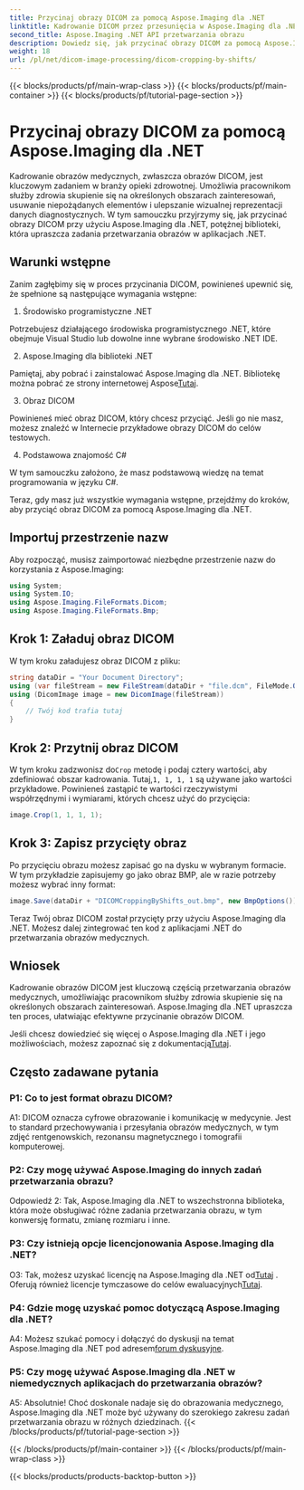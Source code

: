 ```yaml
---
title: Przycinaj obrazy DICOM za pomocą Aspose.Imaging dla .NET
linktitle: Kadrowanie DICOM przez przesunięcia w Aspose.Imaging dla .NET
second_title: Aspose.Imaging .NET API przetwarzania obrazu
description: Dowiedz się, jak przycinać obrazy DICOM za pomocą Aspose.Imaging dla .NET. Ulepsz przetwarzanie obrazów medycznych dzięki temu przewodnikowi krok po kroku.
weight: 18
url: /pl/net/dicom-image-processing/dicom-cropping-by-shifts/
---
```


{{< blocks/products/pf/main-wrap-class >}}
{{< blocks/products/pf/main-container >}}
{{< blocks/products/pf/tutorial-page-section >}}

# Przycinaj obrazy DICOM za pomocą Aspose.Imaging dla .NET

Kadrowanie obrazów medycznych, zwłaszcza obrazów DICOM, jest kluczowym zadaniem w branży opieki zdrowotnej. Umożliwia pracownikom służby zdrowia skupienie się na określonych obszarach zainteresowań, usuwanie niepożądanych elementów i ulepszanie wizualnej reprezentacji danych diagnostycznych. W tym samouczku przyjrzymy się, jak przycinać obrazy DICOM przy użyciu Aspose.Imaging dla .NET, potężnej biblioteki, która upraszcza zadania przetwarzania obrazów w aplikacjach .NET.

## Warunki wstępne

Zanim zagłębimy się w proces przycinania DICOM, powinieneś upewnić się, że spełnione są następujące wymagania wstępne:

1. Środowisko programistyczne .NET

Potrzebujesz działającego środowiska programistycznego .NET, które obejmuje Visual Studio lub dowolne inne wybrane środowisko .NET IDE.

2. Aspose.Imaging dla biblioteki .NET

 Pamiętaj, aby pobrać i zainstalować Aspose.Imaging dla .NET. Bibliotekę można pobrać ze strony internetowej Aspose[Tutaj](https://releases.aspose.com/imaging/net/).

3. Obraz DICOM

Powinieneś mieć obraz DICOM, który chcesz przyciąć. Jeśli go nie masz, możesz znaleźć w Internecie przykładowe obrazy DICOM do celów testowych.

4. Podstawowa znajomość C#

W tym samouczku założono, że masz podstawową wiedzę na temat programowania w języku C#.

Teraz, gdy masz już wszystkie wymagania wstępne, przejdźmy do kroków, aby przyciąć obraz DICOM za pomocą Aspose.Imaging dla .NET.

## Importuj przestrzenie nazw

Aby rozpocząć, musisz zaimportować niezbędne przestrzenie nazw do korzystania z Aspose.Imaging:

```csharp
using System;
using System.IO;
using Aspose.Imaging.FileFormats.Dicom;
using Aspose.Imaging.FileFormats.Bmp;
```

## Krok 1: Załaduj obraz DICOM

W tym kroku załadujesz obraz DICOM z pliku:

```csharp
string dataDir = "Your Document Directory";
using (var fileStream = new FileStream(dataDir + "file.dcm", FileMode.Open, FileAccess.Read))
using (DicomImage image = new DicomImage(fileStream))
{
    // Twój kod trafia tutaj
}
```

## Krok 2: Przytnij obraz DICOM

 W tym kroku zadzwonisz do`Crop` metodę i podaj cztery wartości, aby zdefiniować obszar kadrowania. Tutaj,`1, 1, 1, 1` są używane jako wartości przykładowe. Powinieneś zastąpić te wartości rzeczywistymi współrzędnymi i wymiarami, których chcesz użyć do przycięcia:

```csharp
image.Crop(1, 1, 1, 1);
```

## Krok 3: Zapisz przycięty obraz

Po przycięciu obrazu możesz zapisać go na dysku w wybranym formacie. W tym przykładzie zapisujemy go jako obraz BMP, ale w razie potrzeby możesz wybrać inny format:

```csharp
image.Save(dataDir + "DICOMCroppingByShifts_out.bmp", new BmpOptions());
```

Teraz Twój obraz DICOM został przycięty przy użyciu Aspose.Imaging dla .NET. Możesz dalej zintegrować ten kod z aplikacjami .NET do przetwarzania obrazów medycznych.

## Wniosek

Kadrowanie obrazów DICOM jest kluczową częścią przetwarzania obrazów medycznych, umożliwiając pracownikom służby zdrowia skupienie się na określonych obszarach zainteresowań. Aspose.Imaging dla .NET upraszcza ten proces, ułatwiając efektywne przycinanie obrazów DICOM.

 Jeśli chcesz dowiedzieć się więcej o Aspose.Imaging dla .NET i jego możliwościach, możesz zapoznać się z dokumentacją[Tutaj](https://reference.aspose.com/imaging/net/). 

## Często zadawane pytania

### P1: Co to jest format obrazu DICOM?

A1: DICOM oznacza cyfrowe obrazowanie i komunikację w medycynie. Jest to standard przechowywania i przesyłania obrazów medycznych, w tym zdjęć rentgenowskich, rezonansu magnetycznego i tomografii komputerowej.

### P2: Czy mogę używać Aspose.Imaging do innych zadań przetwarzania obrazu?

Odpowiedź 2: Tak, Aspose.Imaging dla .NET to wszechstronna biblioteka, która może obsługiwać różne zadania przetwarzania obrazu, w tym konwersję formatu, zmianę rozmiaru i inne.

### P3: Czy istnieją opcje licencjonowania Aspose.Imaging dla .NET?

 O3: Tak, możesz uzyskać licencję na Aspose.Imaging dla .NET od[Tutaj](https://purchase.aspose.com/buy) . Oferują również licencje tymczasowe do celów ewaluacyjnych[Tutaj](https://purchase.aspose.com/temporary-license/).

### P4: Gdzie mogę uzyskać pomoc dotyczącą Aspose.Imaging dla .NET?

 A4: Możesz szukać pomocy i dołączyć do dyskusji na temat Aspose.Imaging dla .NET pod adresem[forum dyskusyjne](https://forum.aspose.com/).

### P5: Czy mogę używać Aspose.Imaging dla .NET w niemedycznych aplikacjach do przetwarzania obrazów?

A5: Absolutnie! Choć doskonale nadaje się do obrazowania medycznego, Aspose.Imaging dla .NET może być używany do szerokiego zakresu zadań przetwarzania obrazu w różnych dziedzinach.
{{< /blocks/products/pf/tutorial-page-section >}}

{{< /blocks/products/pf/main-container >}}
{{< /blocks/products/pf/main-wrap-class >}}

{{< blocks/products/products-backtop-button >}}
